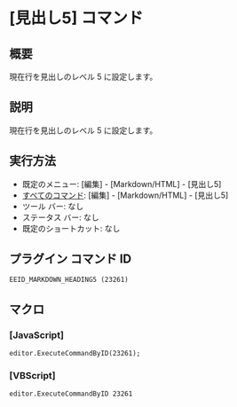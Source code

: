 # \[見出し5\] コマンド

## 概要

現在行を見出しのレベル 5 に設定します。

## 説明

現在行を見出しのレベル 5 に設定します。

## 実行方法

- 既定のメニュー: \[編集\] \- \[Markdown/HTML\] \- \[見出し5\]
- [すべてのコマンド](../../glossary/allcommands): \[編集\] \- \[Markdown/HTML\] \- \[見出し5\]
- ツール バー: なし
- ステータス バー: なし
- 既定のショートカット: なし

## プラグイン コマンド ID

```
EEID_MARKDOWN_HEADING5 (23261)```

## マクロ

### \[JavaScript\]

```
editor.ExecuteCommandByID(23261);
```

### \[VBScript\]

```
editor.ExecuteCommandByID 23261
```
